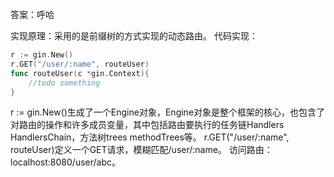 答案：呼哈

实现原理：采用的是前缀树的方式实现的动态路由。
代码实现：

```go
r := gin.New()
r.GET("/user/:name", routeUser)
func routeUser(c *gin.Context){
    //todo something
}
```

r := gin.New()生成了一个Engine对象，Engine对象是整个框架的核心，也包含了对路由的操作和许多成员变量，其中包括路由要执行的任务链Handlers HandlersChain，方法树trees methodTrees等。
r.GET("/user/:name", routeUser)定义一个GET请求，模糊匹配/user/:name。
访问路由：localhost:8080/user/abc。